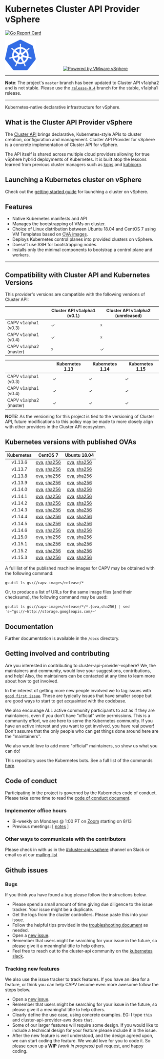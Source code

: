 # Kubernetes Cluster API Provider vSphere

[![Go Report Card](https://goreportcard.com/badge/github.com/kubernetes-sigs/cluster-api-provider-vsphere)](https://goreportcard.com/report/github.com/kubernetes-sigs/cluster-api-provider-vsphere)

<img src="https://github.com/kubernetes/kubernetes/raw/master/logo/logo.png" width="100" height="100" /><a href="https://www.vmware.com/products/vsphere.html"><img height="100" hspace="90px" src="https://i.imgur.com/Wd24COX.png" alt="Powered by VMware vSphere" /></a>

------

**Note**: The project's `master` branch has been updated to Cluster API v1alpha2 and is not stable. Please use the [`release-0.4`](https://github.com/kubernetes-sigs/cluster-api-provider-vsphere/tree/release-0.4) branch for the stable, v1alpha1 release.

------

Kubernetes-native declarative infrastructure for vSphere.

## What is the Cluster API Provider vSphere

The [Cluster API][cluster_api] brings declarative, Kubernetes-style APIs to cluster creation, configuration and management. Cluster API Provider for vSphere is a concrete implementation of Cluster API for vSphere.

The API itself is shared across multiple cloud providers allowing for true vSphere hybrid deployments of Kubernetes. It is built atop the lessons learned from previous cluster managers such as [kops][kops] and [kubicorn][kubicorn].

## Launching a Kubernetes cluster on vSphere

Check out the [getting started guide](docs/getting-started.md) for launching a cluster on vSphere.

## Features

- Native Kubernetes manifests and API
- Manages the bootstrapping of VMs on cluster.
- Choice of Linux distribution between Ubuntu 18.04 and CentOS 7 using VM Templates based on [OVA images](docs/machine_images.md).
- Deploys Kubernetes control planes into provided clusters on vSphere.
- Doesn't use SSH for bootstrapping nodes.
- Installs only the minimal components to bootstrap a control plane and workers.

------

## Compatibility with Cluster API and Kubernetes Versions

This provider's versions are compatible with the following versions of Cluster API:

||Cluster API v1alpha1 (v0.1)|Cluster API v1alpha2 (unreleased)|
|-|-|-|
| CAPV v1alpha1 (v0.3)|✓|☓|
| CAPV v1alpha1 (v0.4)|✓|☓|
| CAPV v1alpha2 (master)|☓|✓|

||Kubernetes 1.13|Kubernetes 1.14|Kubernetes 1.15|
|-|-|-|-|
| CAPV v1alpha1 (v0.3)|✓|✓|✓|
| CAPV v1alpha1 (v0.4)|✓|✓|✓|
| CAPV v1alpha2 (master)|✓|✓|✓|

**NOTE:** As the versioning for this project is tied to the versioning of Cluster API, future modifications to this policy may be made to more closely align with other providers in the Cluster API ecosystem.

## Kubernetes versions with published OVAs

| Kubernetes | CentOS 7 | Ubuntu 18.04 |
|:-:|:-:|:-:|
| v1.13.6 | [ova](http://storage.googleapis.com/capv-images/release/v1.13.6/centos-7-kube-v1.13.6.ova), [sha256](http://storage.googleapis.com/capv-images/release/v1.13.6/centos-7-kube-v1.13.6.ova.sha256) | [ova](http://storage.googleapis.com/capv-images/release/v1.13.6/ubuntu-1804-kube-v1.13.6.ova), [sha256](http://storage.googleapis.com/capv-images/release/v1.13.6/ubuntu-1804-kube-v1.13.6.ova.sha256) |
| v1.13.7 | [ova](http://storage.googleapis.com/capv-images/release/v1.13.7/centos-7-kube-v1.13.7.ova), [sha256](http://storage.googleapis.com/capv-images/release/v1.13.7/centos-7-kube-v1.13.7.ova.sha256) | [ova](http://storage.googleapis.com/capv-images/release/v1.13.7/ubuntu-1804-kube-v1.13.7.ova), [sha256](http://storage.googleapis.com/capv-images/release/v1.13.7/ubuntu-1804-kube-v1.13.7.ova.sha256) |
| v1.13.8 | [ova](http://storage.googleapis.com/capv-images/release/v1.13.8/centos-7-kube-v1.13.8.ova), [sha256](http://storage.googleapis.com/capv-images/release/v1.13.8/centos-7-kube-v1.13.8.ova.sha256) | [ova](http://storage.googleapis.com/capv-images/release/v1.13.8/ubuntu-1804-kube-v1.13.8.ova), [sha256](http://storage.googleapis.com/capv-images/release/v1.13.8/ubuntu-1804-kube-v1.13.8.ova.sha256) |
| v1.13.9 | [ova](http://storage.googleapis.com/capv-images/release/v1.13.9/centos-7-kube-v1.13.9.ova), [sha256](http://storage.googleapis.com/capv-images/release/v1.13.9/centos-7-kube-v1.13.9.ova.sha256) | [ova](http://storage.googleapis.com/capv-images/release/v1.13.9/ubuntu-1804-kube-v1.13.9.ova), [sha256](http://storage.googleapis.com/capv-images/release/v1.13.9/ubuntu-1804-kube-v1.13.9.ova.sha256) |
| v1.14.0 | [ova](http://storage.googleapis.com/capv-images/release/v1.14.0/centos-7-kube-v1.14.0.ova), [sha256](http://storage.googleapis.com/capv-images/release/v1.14.0/centos-7-kube-v1.14.0.ova.sha256) | [ova](http://storage.googleapis.com/capv-images/release/v1.14.0/ubuntu-1804-kube-v1.14.0.ova), [sha256](http://storage.googleapis.com/capv-images/release/v1.14.0/ubuntu-1804-kube-v1.14.0.ova.sha256) |
| v1.14.1 | [ova](http://storage.googleapis.com/capv-images/release/v1.14.1/centos-7-kube-v1.14.1.ova), [sha256](http://storage.googleapis.com/capv-images/release/v1.14.1/centos-7-kube-v1.14.1.ova.sha256) | [ova](http://storage.googleapis.com/capv-images/release/v1.14.1/ubuntu-1804-kube-v1.14.1.ova), [sha256](http://storage.googleapis.com/capv-images/release/v1.14.1/ubuntu-1804-kube-v1.14.1.ova.sha256) |
| v1.14.2 | [ova](http://storage.googleapis.com/capv-images/release/v1.14.2/centos-7-kube-v1.14.2.ova), [sha256](http://storage.googleapis.com/capv-images/release/v1.14.2/centos-7-kube-v1.14.2.ova.sha256) | [ova](http://storage.googleapis.com/capv-images/release/v1.14.2/ubuntu-1804-kube-v1.14.2.ova), [sha256](http://storage.googleapis.com/capv-images/release/v1.14.2/ubuntu-1804-kube-v1.14.2.ova.sha256) |
| v1.14.3 | [ova](http://storage.googleapis.com/capv-images/release/v1.14.3/centos-7-kube-v1.14.3.ova), [sha256](http://storage.googleapis.com/capv-images/release/v1.14.3/centos-7-kube-v1.14.3.ova.sha256) | [ova](http://storage.googleapis.com/capv-images/release/v1.14.3/ubuntu-1804-kube-v1.14.3.ova), [sha256](http://storage.googleapis.com/capv-images/release/v1.14.3/ubuntu-1804-kube-v1.14.3.ova.sha256) |
| v1.14.4 | [ova](http://storage.googleapis.com/capv-images/release/v1.14.4/centos-7-kube-v1.14.4.ova), [sha256](http://storage.googleapis.com/capv-images/release/v1.14.4/centos-7-kube-v1.14.4.ova.sha256) | [ova](http://storage.googleapis.com/capv-images/release/v1.14.4/ubuntu-1804-kube-v1.14.4.ova), [sha256](http://storage.googleapis.com/capv-images/release/v1.14.4/ubuntu-1804-kube-v1.14.4.ova.sha256) |
| v1.14.5 | [ova](http://storage.googleapis.com/capv-images/release/v1.14.5/centos-7-kube-v1.14.5.ova), [sha256](http://storage.googleapis.com/capv-images/release/v1.14.5/centos-7-kube-v1.14.5.ova.sha256) | [ova](http://storage.googleapis.com/capv-images/release/v1.14.5/ubuntu-1804-kube-v1.14.5.ova), [sha256](http://storage.googleapis.com/capv-images/release/v1.14.5/ubuntu-1804-kube-v1.14.5.ova.sha256) |
| v1.14.6 | [ova](http://storage.googleapis.com/capv-images/release/v1.14.6/centos-7-kube-v1.14.6.ova), [sha256](http://storage.googleapis.com/capv-images/release/v1.14.6/centos-7-kube-v1.14.6.ova.sha256) | [ova](http://storage.googleapis.com/capv-images/release/v1.14.6/ubuntu-1804-kube-v1.14.6.ova), [sha256](http://storage.googleapis.com/capv-images/release/v1.14.6/ubuntu-1804-kube-v1.14.6.ova.sha256) |
| v1.15.0 | [ova](http://storage.googleapis.com/capv-images/release/v1.15.0/centos-7-kube-v1.15.0.ova), [sha256](http://storage.googleapis.com/capv-images/release/v1.15.0/centos-7-kube-v1.15.0.ova.sha256) | [ova](http://storage.googleapis.com/capv-images/release/v1.15.0/ubuntu-1804-kube-v1.15.0.ova), [sha256](http://storage.googleapis.com/capv-images/release/v1.15.0/ubuntu-1804-kube-v1.15.0.ova.sha256) |
| v1.15.1 | [ova](http://storage.googleapis.com/capv-images/release/v1.15.1/centos-7-kube-v1.15.1.ova), [sha256](http://storage.googleapis.com/capv-images/release/v1.15.1/centos-7-kube-v1.15.1.ova.sha256) | [ova](http://storage.googleapis.com/capv-images/release/v1.15.1/ubuntu-1804-kube-v1.15.1.ova), [sha256](http://storage.googleapis.com/capv-images/release/v1.15.1/ubuntu-1804-kube-v1.15.1.ova.sha256) |
| v1.15.2 | [ova](http://storage.googleapis.com/capv-images/release/v1.15.2/centos-7-kube-v1.15.2.ova), [sha256](http://storage.googleapis.com/capv-images/release/v1.15.2/centos-7-kube-v1.15.2.ova.sha256) | [ova](http://storage.googleapis.com/capv-images/release/v1.15.2/ubuntu-1804-kube-v1.15.2.ova), [sha256](http://storage.googleapis.com/capv-images/release/v1.15.2/ubuntu-1804-kube-v1.15.2.ova.sha256) |
| v1.15.3 | [ova](http://storage.googleapis.com/capv-images/release/v1.15.3/centos-7-kube-v1.15.3.ova), [sha256](http://storage.googleapis.com/capv-images/release/v1.15.3/centos-7-kube-v1.15.3.ova.sha256) | [ova](http://storage.googleapis.com/capv-images/release/v1.15.3/ubuntu-1804-kube-v1.15.3.ova), [sha256](http://storage.googleapis.com/capv-images/release/v1.15.3/ubuntu-1804-kube-v1.15.3.ova.sha256) |

A full list of the published machine images for CAPV may be obtained with the following command:

```shell
gsutil ls gs://capv-images/release/*
```

Or, to produce a list of URLs for the same image files (and their checksums), the following command may be used:

```shell
gsutil ls gs://capv-images/release/*/*.{ova,sha256} | sed 's~^gs://~http://storage.googleapis.com/~'
```

## Documentation

Further documentation is available in the `/docs` directory.

## Getting involved and contributing

Are you interested in contributing to cluster-api-provider-vsphere? We, the maintainers and community, would love your suggestions, contributions, and help! Also, the maintainers can be contacted at any time to learn more about how to get involved.

In the interest of getting more new people involved we to tag issues with [`good first issue`][good_first_issue]. These are typically issues that have smaller scope but are good ways to start to get acquainted with the codebase.

We also encourage ALL active community participants to act as if they are maintainers, even if you don't have "official" write permissions. This is a community effort, we are here to serve the Kubernetes community. If you have an active interest and you want to get involved, you have real power! Don't assume that the only people who can get things done around here are the "maintainers".

We also would love to add more "official" maintainers, so show us what you can do!

This repository uses the Kubernetes bots.  See a full list of the commands [here][prow].

## Code of conduct

Participating in the project is governed by the Kubernetes code of conduct. Please take some time to read the [code of conduct document](code_of_conduct).

### Implementer office hours

- Bi-weekly on Mondays @ 1:00 PT on [Zoom](zoom_meeting) starting on 8/13
- Previous meetings: \[ [notes](meeting_notes) \]

### Other ways to communicate with the contributors

Please check in with us in the [#cluster-api-vsphere][slack] channel on Slack or email us at our [mailing list](mailing_list)

## Github issues

### Bugs

If you think you have found a bug please follow the instructions below.

- Please spend a small amount of time giving due diligence to the issue tracker. Your issue might be a duplicate.
- Get the logs from the cluster controllers. Please paste this into your issue.
- Follow the helpful tips provided in the [troubleshooting document](troubleshooting) as needed.
- Open a [new issue][new_issue].
- Remember that users might be searching for your issue in the future, so please give it a meaningful title to help others.
- Feel free to reach out to the cluster-api community on the [kubernetes slack][slack_info].

### Tracking new features

We also use the issue tracker to track features. If you have an idea for a feature, or think you can help CAPV become even more awesome follow the steps below.

- Open a [new issue][new_issue].
- Remember that users might be searching for your issue in the future, so please give it a meaningful title to help others.
- Clearly define the use case, using concrete examples. EG: I type `this` and cluster-api-provider-aws does `that`.
- Some of our larger features will require some design. If you would like to include a technical design for your feature please include it in the issue.
- After the new feature is well understood, and the design agreed upon, we can start coding the feature. We would love for you to code it. So please open up a **WIP** *(work in progress)* pull request, and happy coding.

<!-- References -->
[cluster_api]: https://github.com/kubernetes-sigs/cluster-api
[code_of_conduct]: https://git.k8s.io/community/code-of-conduct.md
[good_first_issue]: https://github.com/kubernetes-sigs/cluster-api-provider-vsphere/issues?q=is%3Aopen+is%3Aissue+label%3A%22good+first+issue%22
[kops]: https://github.com/kubernetes/kops
[kubicorn]: http://kubicorn.io/
[mailint_list]: https://groups.google.com/forum/#!forum/kubernetes-sig-cluster-lifecycle
[meeting_notes]: https://docs.google.com/document/d/1jQrQiOW75uWraPk4b_LWtCTHwT7EZwrWWwMdxeWOEvk/edit?usp=sharing
[new_issue]: https://github.com/kubernetes-sigs/cluster-api-provider-vsphere/issues/new
[prow]: https://go.k8s.io/bot-commands
[slack]: https://kubernetes.slack.com/messages/CKFGK3SSD
[slack_info]: https://github.com/kubernetes/community/tree/master/communication#communication
[troubleshooting]: docs/troubleshooting.md
[zoom_meeting]: https://zoom.us/j/875399243
